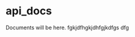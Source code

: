 # api_docs
Documents will be here.
fgkjdfhgkjdhfgjkdfgs dfg

<script src="https://gist.github.com/coinvestion/d2607439c4681c08197c35facd8799b7.js"></script>
<!--stackedit_data:
eyJoaXN0b3J5IjpbLTUxNTY1MDg5NywtMTMxNzg1ODgxMV19
-->